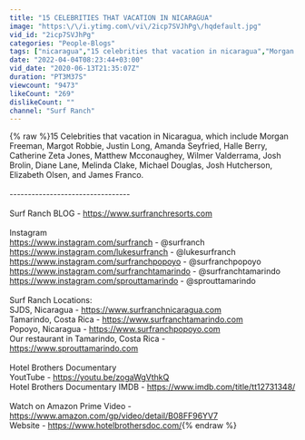 ```yaml
---
title: "15 CELEBRITIES THAT VACATION IN NICARAGUA"
image: "https:\/\/i.ytimg.com\/vi\/2icp7SVJhPg\/hqdefault.jpg"
vid_id: "2icp7SVJhPg"
categories: "People-Blogs"
tags: ["nicaragua","15 celebrities that vacation in nicaragua","Morgan Freeman"]
date: "2022-04-04T08:23:44+03:00"
vid_date: "2020-06-13T21:35:07Z"
duration: "PT3M37S"
viewcount: "9473"
likeCount: "269"
dislikeCount: ""
channel: "Surf Ranch"
---
```

{% raw %}15 Celebrities that vacation in Nicaragua, which include Morgan Freeman, Margot Robbie, Justin Long, Amanda Seyfried, Halle Berry, Catherine Zeta Jones, Matthew Mcconaughey, Wilmer Valderrama, Josh Brolin, Diane Lane, Melinda Clake, Michael Douglas, Josh Hutcherson, Elizabeth Olsen, and James Franco.<br /><br />---------------------------------<br /><br />Surf Ranch BLOG - <a rel="nofollow" target="blank" href="https://www.surfranchresorts.com">https://www.surfranchresorts.com</a><br /><br />Instagram <br /><a rel="nofollow" target="blank" href="https://www.instagram.com/surfranch">https://www.instagram.com/surfranch</a> - @surfranch <br /><a rel="nofollow" target="blank" href="https://www.instagram.com/lukesurfranch">https://www.instagram.com/lukesurfranch</a> - @lukesurfranch <br /><a rel="nofollow" target="blank" href="https://www.instagram.com/surfranchpopoyo">https://www.instagram.com/surfranchpopoyo</a> - @surfranchpopoyo<br /><a rel="nofollow" target="blank" href="https://www.instagram.com/surfranchtamarindo">https://www.instagram.com/surfranchtamarindo</a> - @surfranchtamarindo<br /><a rel="nofollow" target="blank" href="https://www.instagram.com/sprouttamarindo">https://www.instagram.com/sprouttamarindo</a> - @sprouttamarindo <br /><br />Surf Ranch Locations:<br />SJDS, Nicaragua - <a rel="nofollow" target="blank" href="https://www.surfranchnicaragua.com">https://www.surfranchnicaragua.com</a><br />Tamarindo, Costa Rica - <a rel="nofollow" target="blank" href="https://www.surfranchtamarindo.com">https://www.surfranchtamarindo.com</a><br />Popoyo, Nicaragua - <a rel="nofollow" target="blank" href="https://www.surfranchpopoyo.com">https://www.surfranchpopoyo.com</a><br />Our restaurant in Tamarindo, Costa Rica - <a rel="nofollow" target="blank" href="https://www.sprouttamarindo.com">https://www.sprouttamarindo.com</a><br /><br />Hotel Brothers Documentary<br />YoutTube - <a rel="nofollow" target="blank" href="https://youtu.be/zogaWgVthkQ">https://youtu.be/zogaWgVthkQ</a><br />Hotel Brothers Documentary IMDB - <a rel="nofollow" target="blank" href="https://www.imdb.com/title/tt12731348/">https://www.imdb.com/title/tt12731348/</a><br /><br />Watch on Amazon Prime Video - <a rel="nofollow" target="blank" href="https://www.amazon.com/gp/video/detail/B08FF96YV7">https://www.amazon.com/gp/video/detail/B08FF96YV7</a><br />Website - <a rel="nofollow" target="blank" href="https://www.hotelbrothersdoc.com/">https://www.hotelbrothersdoc.com/</a>{% endraw %}

